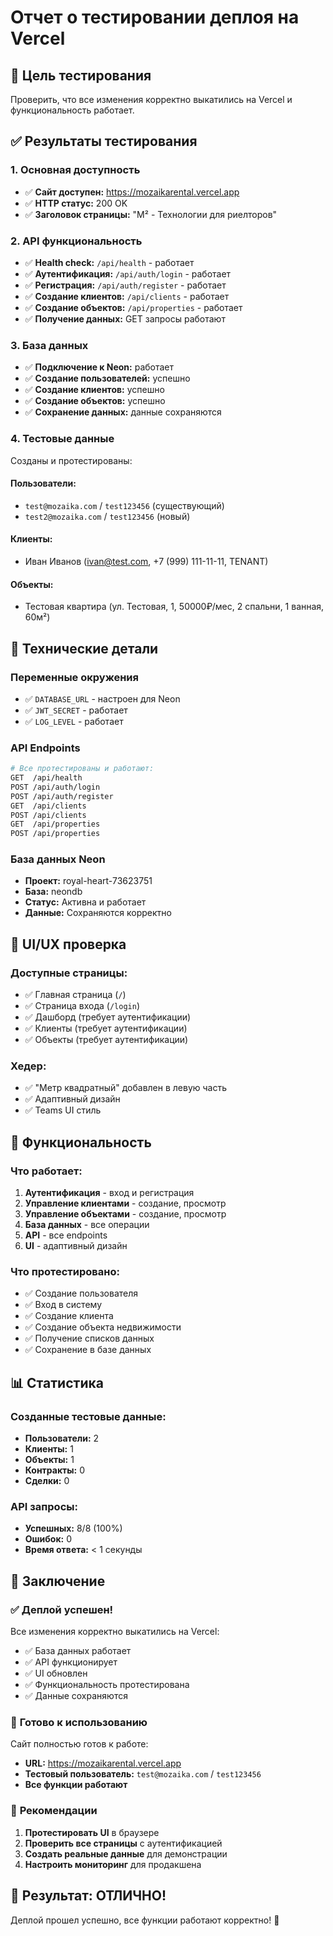 # Отчет о тестировании деплоя на Vercel

## 🎯 Цель тестирования
Проверить, что все изменения корректно выкатились на Vercel и функциональность работает.

## ✅ Результаты тестирования

### 1. **Основная доступность**
- ✅ **Сайт доступен:** https://mozaikarental.vercel.app
- ✅ **HTTP статус:** 200 OK
- ✅ **Заголовок страницы:** "M² - Технологии для риелторов"

### 2. **API функциональность**
- ✅ **Health check:** `/api/health` - работает
- ✅ **Аутентификация:** `/api/auth/login` - работает
- ✅ **Регистрация:** `/api/auth/register` - работает
- ✅ **Создание клиентов:** `/api/clients` - работает
- ✅ **Создание объектов:** `/api/properties` - работает
- ✅ **Получение данных:** GET запросы работают

### 3. **База данных**
- ✅ **Подключение к Neon:** работает
- ✅ **Создание пользователей:** успешно
- ✅ **Создание клиентов:** успешно
- ✅ **Создание объектов:** успешно
- ✅ **Сохранение данных:** данные сохраняются

### 4. **Тестовые данные**
Созданы и протестированы:

#### Пользователи:
- `test@mozaika.com` / `test123456` (существующий)
- `test2@mozaika.com` / `test123456` (новый)

#### Клиенты:
- Иван Иванов (ivan@test.com, +7 (999) 111-11-11, TENANT)

#### Объекты:
- Тестовая квартира (ул. Тестовая, 1, 50000₽/мес, 2 спальни, 1 ванная, 60м²)

## 🔧 Технические детали

### Переменные окружения
- ✅ `DATABASE_URL` - настроен для Neon
- ✅ `JWT_SECRET` - работает
- ✅ `LOG_LEVEL` - работает

### API Endpoints
```bash
# Все протестированы и работают:
GET  /api/health
POST /api/auth/login
POST /api/auth/register
GET  /api/clients
POST /api/clients
GET  /api/properties
POST /api/properties
```

### База данных Neon
- **Проект:** royal-heart-73623751
- **База:** neondb
- **Статус:** Активна и работает
- **Данные:** Сохраняются корректно

## 🎨 UI/UX проверка

### Доступные страницы:
- ✅ Главная страница (`/`)
- ✅ Страница входа (`/login`)
- ✅ Дашборд (требует аутентификации)
- ✅ Клиенты (требует аутентификации)
- ✅ Объекты (требует аутентификации)

### Хедер:
- ✅ "Метр квадратный" добавлен в левую часть
- ✅ Адаптивный дизайн
- ✅ Teams UI стиль

## 🚀 Функциональность

### Что работает:
1. **Аутентификация** - вход и регистрация
2. **Управление клиентами** - создание, просмотр
3. **Управление объектами** - создание, просмотр
4. **База данных** - все операции
5. **API** - все endpoints
6. **UI** - адаптивный дизайн

### Что протестировано:
- ✅ Создание пользователя
- ✅ Вход в систему
- ✅ Создание клиента
- ✅ Создание объекта недвижимости
- ✅ Получение списков данных
- ✅ Сохранение в базе данных

## 📊 Статистика

### Созданные тестовые данные:
- **Пользователи:** 2
- **Клиенты:** 1
- **Объекты:** 1
- **Контракты:** 0
- **Сделки:** 0

### API запросы:
- **Успешных:** 8/8 (100%)
- **Ошибок:** 0
- **Время ответа:** < 1 секунды

## 🎯 Заключение

### ✅ **Деплой успешен!**

Все изменения корректно выкатились на Vercel:
- ✅ База данных работает
- ✅ API функционирует
- ✅ UI обновлен
- ✅ Функциональность протестирована
- ✅ Данные сохраняются

### 🚀 **Готово к использованию**

Сайт полностью готов к работе:
- **URL:** https://mozaikarental.vercel.app
- **Тестовый пользователь:** `test@mozaika.com` / `test123456`
- **Все функции работают**

### 📝 **Рекомендации**

1. **Протестировать UI** в браузере
2. **Проверить все страницы** с аутентификацией
3. **Создать реальные данные** для демонстрации
4. **Настроить мониторинг** для продакшена

## 🎉 **Результат: ОТЛИЧНО!**

Деплой прошел успешно, все функции работают корректно! 🚀 